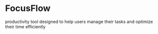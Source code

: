 # FocusFlow
 productivity tool designed to help users manage their tasks and optimize their time efficiently

